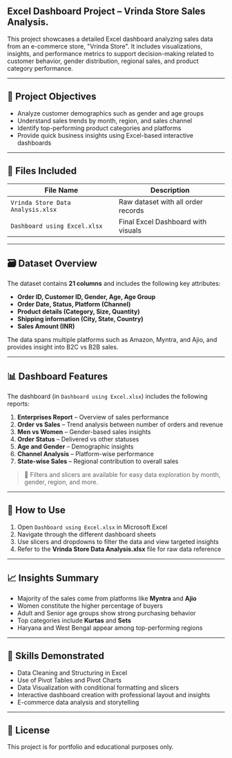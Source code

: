 ## Excel Dashboard Project – Vrinda Store Sales Analysis.

This project showcases a detailed Excel dashboard analyzing sales data from an e-commerce store, "Vrinda Store". It includes visualizations, insights, and performance metrics to support decision-making related to customer behavior, gender distribution, regional sales, and product category performance.

---

## 🧾 Project Objectives

- Analyze customer demographics such as gender and age groups  
- Understand sales trends by month, region, and sales channel  
- Identify top-performing product categories and platforms  
- Provide quick business insights using Excel-based interactive dashboards  

---

## 📁 Files Included

| File Name                        | Description                             |
|----------------------------------|-----------------------------------------|
| `Vrinda Store Data Analysis.xlsx` | Raw dataset with all order records      |
| `Dashboard using Excel.xlsx`     | Final Excel Dashboard with visuals      |

---

## 🗃️ Dataset Overview

The dataset contains **21 columns** and includes the following key attributes:

- **Order ID, Customer ID, Gender, Age, Age Group**  
- **Order Date, Status, Platform (Channel)**  
- **Product details (Category, Size, Quantity)**  
- **Shipping information (City, State, Country)**  
- **Sales Amount (INR)**  

The data spans multiple platforms such as Amazon, Myntra, and Ajio, and provides insight into B2C vs B2B sales.

---

## 📊 Dashboard Features

The dashboard (in `Dashboard using Excel.xlsx`) includes the following reports:

1. **Enterprises Report** – Overview of sales performance  
2. **Order vs Sales** – Trend analysis between number of orders and revenue  
3. **Men vs Women** – Gender-based sales insights  
4. **Order Status** – Delivered vs other statuses  
5. **Age and Gender** – Demographic insights  
6. **Channel Analysis** – Platform-wise performance  
7. **State-wise Sales** – Regional contribution to overall sales  

> 📌 Filters and slicers are available for easy data exploration by month, gender, region, and more.

---

## 🚀 How to Use

1. Open `Dashboard using Excel.xlsx` in Microsoft Excel  
2. Navigate through the different dashboard sheets  
3. Use slicers and dropdowns to filter the data and view targeted insights  
4. Refer to the **Vrinda Store Data Analysis.xlsx** file for raw data reference  

---

## 📈 Insights Summary

- Majority of the sales come from platforms like **Myntra** and **Ajio**  
- Women constitute the higher percentage of buyers  
- Adult and Senior age groups show strong purchasing behavior  
- Top categories include **Kurtas** and **Sets**  
- Haryana and West Bengal appear among top-performing regions  

---

## 🎯 Skills Demonstrated

- Data Cleaning and Structuring in Excel  
- Use of Pivot Tables and Pivot Charts  
- Data Visualization with conditional formatting and slicers  
- Interactive dashboard creation with professional layout and insights  
- E-commerce data analysis and storytelling  

---

## 📄 License

This project is for portfolio and educational purposes only.
